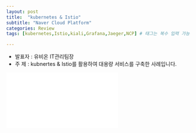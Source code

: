 ```yaml
---
layout: post
title:  "kubernetes & Istio"
subtitle: "Naver Cloud Platform"
categories: Review
tags: [kubernetes,Istio,kiali,Grafana,Jaeger,NCP] # 태그는 복수 입력 가능

---
```



- 발표자 : 유비온 IT관리팀장
- 주  제 : kubnertes & Istio를 활용하여 대용량 서비스를 구축한 사례입니다.



<p></p>      

<object data="/assets/images/postimg/review-20220315.pdf" type="application/pdf" width="900px" height="700px">
  <embed src="/assets/images/postimg//assets/images/postimg/review-20220315.pdf">
     <!-- <p>This browser does not support PDFs. Please download the PDF to view it: <a href="/assets/images/postimg//assets/images/postimg/review-20220315.pdf">Download PDF</a>.</p> -->
  </embed>   
</object>
